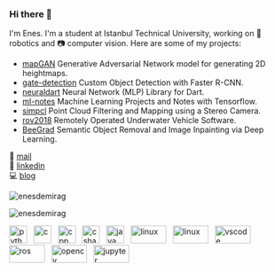### Hi there 👋

I'm Enes. I'm a student at Istanbul Technical University, working on :robot: robotics and :camera: computer vision. Here are some of my projects:

- [mapGAN](https://github.com/enesdemirag/mapGAN) Generative Adversarial Network model for generating 2D heightmaps.
- [gate-detection](https://github.com/enesdemirag/gate-detection) Custom Object Detection with Faster R-CNN.
- [neuraldart](https://github.com/enesdemirag/neuraldart)  Neural Network (MLP) Library for Dart.
- [ml-notes](https://github.com/enesdemirag/ml-notes) Machine Learning Projects and Notes with Tensorflow. 
- [simpcl](https://github.com/enesdemirag/simpcl) Point Cloud Filtering and Mapping using a Stereo Camera.
- [rov2018](https://github.com/iturov/rov2018) Remotely Operated Underwater Vehicle Software.
- [BeeGrad](https://github.com/BeeGrad/semantic-object-removal) Semantic Object Removal and Image Inpainting via Deep Learning.

:e-mail: [mail](mailto:ensdmrg@gmail.com)<br>
:man: [linkedin](https://www.linkedin.com/in/enesdemirag)<br>
:computer: [blog](http://enesdemirag.github.io)

<p><img align="center" src="https://github-readme-stats.vercel.app/api?username=enesdemirag&show_icons=true&include_all_commits=true&count_private&hide_title=true" alt="enesdemirag"/></p>

<p><img align="center" src="https://github-readme-stats.vercel.app/api/top-langs/?username=enesdemirag&hide=jupyter%20notebook,javascript&layout=compact" alt= "enesdemirag"/> </p>

<img src="https://www.vectorlogo.zone/logos/python/python-icon.svg" alt="python" width="32" height="32"/> &nbsp;
<img src="https://devicons.github.io/devicon/devicon.git/icons/c/c-original.svg" alt="c" width="32" height="32"/> &nbsp;
<img src="https://devicons.github.io/devicon/devicon.git/icons/cplusplus/cplusplus-original.svg" alt="cpp" width="32" height="32"/> &nbsp;
<img src="https://devicons.github.io/devicon/devicon.git/icons/csharp/csharp-original.svg" alt="csharp" width="32" height="32"/> &nbsp;
<img src="https://devicons.github.io/devicon/devicon.git/icons/java/java-original-wordmark.svg" alt="java" width="32" height="32"/> &nbsp;
<img src="https://www.vectorlogo.zone/logos/linux/linux-ar21.svg" alt="linux" width="64" height="32"/> &nbsp;
<img src="https://www.vectorlogo.zone/logos/git-scm/git-scm-ar21.svg" alt="linux" width="64" height="32"/> &nbsp;
<img src="https://www.vectorlogo.zone/logos/visualstudio_code/visualstudio_code-ar21.svg" alt="vscode" width="64" height="32"/> &nbsp;
<img src="https://raw.githubusercontent.com/ros-infrastructure/artwork/master/ros_logo.svg" alt="ros" width="64" height="32"/> &nbsp;
<img src="https://www.vectorlogo.zone/logos/opencv/opencv-ar21.svg" alt="opencv" width="64" height="32"/> &nbsp;
<img src="https://www.vectorlogo.zone/logos/jupyter/jupyter-ar21.svg" alt="jupyter" width="64" height="32"/>

